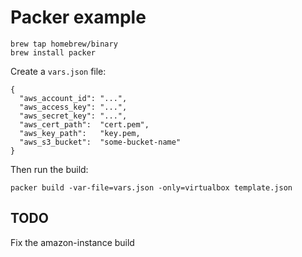 Packer example
==============

```
brew tap homebrew/binary
brew install packer
```

Create a `vars.json` file:
```
{
  "aws_account_id": "...",
  "aws_access_key": "...",
  "aws_secret_key": "...",
  "aws_cert_path":  "cert.pem",
  "aws_key_path":   "key.pem,
  "aws_s3_bucket":  "some-bucket-name"
}
```

Then run the build:
```
packer build -var-file=vars.json -only=virtualbox template.json
```

TODO
----

Fix the amazon-instance build

